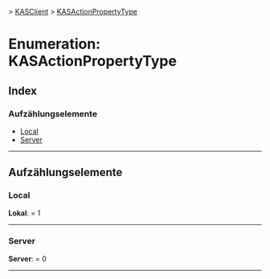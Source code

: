 [](../README.md) > [KASClient](../modules/kasclient.md) > [KASActionPropertyType](../enums/kasclient.kasactionpropertytype.md)

# <a name="enumeration-kasactionpropertytype"></a>Enumeration: KASActionPropertyType

## <a name="index"></a>Index 

### <a name="enumeration-members"></a>Aufzählungselemente

* [Local](kasclient.kasactionpropertytype.md#local)
* [Server](kasclient.kasactionpropertytype.md#server)

---

## <a name="enumeration-members"></a>Aufzählungselemente

<a id="local"></a>

###  <a name="local"></a>Local

**Lokal**: = 1

___
<a id="server"></a>

###  <a name="server"></a>Server

**Server**: = 0

___

